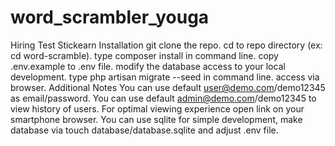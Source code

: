 # word_scrambler_youga
Hiring Test Stickearn
Installation
git clone the repo.
cd to repo directory (ex: cd word-scramble).
type composer install in command line.
copy .env.example to .env file.
modify the database access to your local development.
type php artisan migrate --seed in command line.
access via browser.
Additional Notes
You can use default user@demo.com/demo12345 as email/password.
You can use default admin@demo.com/demo12345 to view history of users.
For optimal viewing experience open link on your smartphone browser.
You can use sqlite for simple development, make database via touch database/database.sqlite and adjust .env file.
